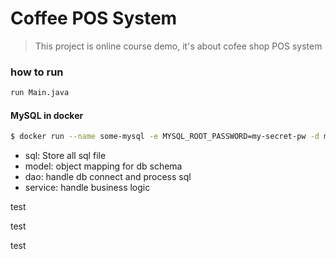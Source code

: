 # Coffee POS System
> This project is online course demo, it's about cofee shop POS system


### how to run 
```bash
run Main.java
```

#### MySQL in docker
```bash
$ docker run --name some-mysql -e MYSQL_ROOT_PASSWORD=my-secret-pw -d mysql
```

* sql: Store all sql file
* model: object mapping for db schema
* dao: handle db connect and process sql
* service: handle business logic

test

test

test